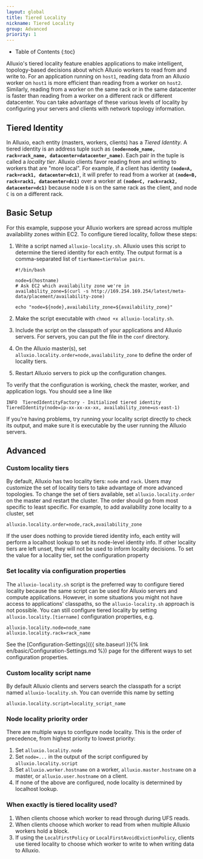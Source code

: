 ```yaml
---
layout: global
title: Tiered Locality
nickname: Tiered Locality
group: Advanced
priority: 1
---
```


* Table of Contents
{:toc}

Alluxio's tiered locality feature enables applications to make intelligent, topology-based decisions
about which Alluxio workers to read from and write to.
For an application running on `host1`, reading data from an Alluxio worker on `host1` is more efficient
than reading from a worker on `host2`. Similarly, reading from a worker on the same rack or in the same
datacenter is faster than reading from a worker on a different rack or different datacenter. You can take
advantage of these various levels of locality by configuring your servers and clients with network
topology information.

## Tiered Identity

In Alluxio, each entity (masters, workers, clients) has a *Tiered Identity*. A tiered
identity is an address tuple such as **`(node=node_name, rack=rack_name, datacenter=datacenter_name)`**.
Each pair in the tuple is called a *locality tier*.
Alluxio clients favor reading from and writing to workers that are "more local". For example, if a client has
identity **`(node=A, rack=rack1, datacenter=dc1)`**, it will prefer to read from a worker at
**`(node=B, rack=rack1, datacenter=dc1)`** over a worker at **`(node=C, rack=rack2, datacenter=dc1)`** because
node `B` is on the same rack as the client, and node `C` is on a different rack.

## Basic Setup

For this example, suppose your Alluxio workers are spread across multiple availability zones within EC2.
To configure tiered locality, follow these steps:

1. Write a script named `alluxio-locality.sh`. Alluxio uses this script to determine the tiered identity
   for each entity. The output format is a comma-separated list of `tierName=tierValue pairs`.
   ```
   #!/bin/bash

   node=$(hostname)
   # Ask EC2 which availability zone we're in
   availability_zone=$(curl -s http://169.254.169.254/latest/meta-data/placement/availability-zone)

   echo "node=${node},availability_zone=${availability_zone}"
   ```

1. Make the script executable with `chmod +x alluxio-locality.sh`.

1. Include the script on the classpath of your applications and Alluxio servers. For servers,
   you can put the file in the `conf` directory.

1. On the Alluxio master(s), set `alluxio.locality.order=node,availability_zone` to define the order
   of locality tiers.

1. Restart Alluxio servers to pick up the configuration changes.

To verify that the configuration is working, check the master, worker, and application logs. You
should see a line like

```
INFO  TieredIdentityFactory - Initialized tiered identity TieredIdentity(node=ip-xx-xx-xx-xx, availability_zone=us-east-1)
```

If you're having problems, try running your locality script directly to check its output, and make sure
it is executable by the user running the Alluxio servers.

## Advanced

### Custom locality tiers

By default, Alluxio has two locality tiers: `node` and `rack`. Users may customize the
set of locality tiers to take advantage of more advanced topologies. To change the set
of tiers available, set `alluxio.locality.order` on the master and restart the cluster.
The order should go from most specific to least specific. For example, to add
availability zone locality to a cluster, set

```
alluxio.locality.order=node,rack,availability_zone
```

If the user does nothing to provide tiered identity info, each entity will
perform a localhost lookup to set its node-level identity info. If other locality tiers
are left unset, they will not be used to inform locality decisions. To set
the value for a locality tier, set the configuration property

### Set locality via configuration properties

The `alluxio-locality.sh` script is the preferred way to configure tiered locality because the same
script can be used for Alluxio servers and compute applications. However, in some situations
you might not have access to applications' classpaths, so the `alluxio-locality.sh` approach is
not possible. You can still configure tiered locality by setting `alluxio.locality.[tiername]`
configuration properties, e.g.

```
alluxio.locality.node=node_name
alluxio.locality.rack=rack_name
```

See the [Configuration-Settings]({{ site.baseurl }}{% link en/basic/Configuration-Settings.md %}) page for the different
ways to set configuration properties.

### Custom locality script name

By default Alluxio clients and servers search the classpath for a script named `alluxio-locality.sh`. You can override this name by setting

```
alluxio.locality.script=locality_script_name
```

### Node locality priority order

There are multiple ways to configure node locality. This is the order of precedence,
from highest priority to lowest priority:

1. Set `alluxio.locality.node`
1. Set `node=...` in the output of the script configured by `alluxio.locality.script`
1. Set `alluxio.worker.hostname` on a worker, `alluxio.master.hostname` on a master, or
`alluxio.user.hostname` on a client.
1. If none of the above are configured, node locality is determined by localhost lookup.

### When exactly is tiered locality used?

1. When clients choose which worker to read through during UFS reads.
1. When clients choose which worker to read from when multiple Alluxio workers hold a block.
1. If using the `LocalFirstPolicy` or `LocalFirstAvoidEvictionPolicy`, clients use tiered locality
to choose which worker to write to when writing data to Alluxio.


